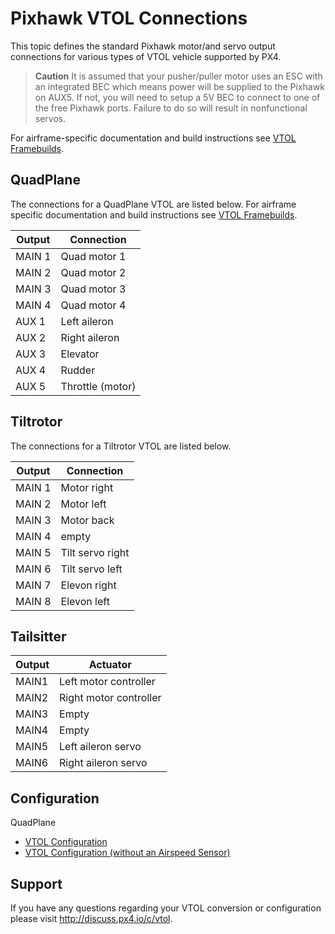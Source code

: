 # Pixhawk VTOL Connections

This topic defines the standard Pixhawk motor/and servo output connections for various types of VTOL vehicle supported by PX4.

> **Caution** It is assumed that your pusher/puller motor uses an ESC with an
  integrated BEC which means power will be supplied to the Pixhawk on
  AUX5. If not, you will need to setup a 5V BEC to connect to one of the
  free Pixhawk ports. Failure to do so will result in nonfunctional servos.
  
For airframe-specific documentation and build instructions see [VTOL Framebuilds](../framebuild_vtol/README.md).


## QuadPlane

The connections for a QuadPlane VTOL are listed below. For airframe specific documentation and build instructions see [VTOL Framebuilds](../framebuild_vtol/README.md).

Output | Connection
--- | ---
MAIN 1   | Quad motor 1
MAIN 2   | Quad motor 2
MAIN 3   | Quad motor 3
MAIN 4   | Quad motor 4
AUX 1    | Left aileron
AUX 2    | Right aileron
AUX 3    | Elevator
AUX 4    | Rudder
AUX 5    | Throttle (motor)


## Tiltrotor

The connections for a Tiltrotor VTOL are listed below. 

Output | Connection
--- | --- 
MAIN 1 | Motor right
MAIN 2 | Motor left
MAIN 3 | Motor back
MAIN 4 | empty
MAIN 5 | Tilt servo right
MAIN 6 | Tilt servo left
MAIN 7 | Elevon right
MAIN 8 | Elevon left

## Tailsitter

Output | Actuator
--- | --- 
MAIN1 | Left motor controller
MAIN2 | Right motor controller
MAIN3 | Empty
MAIN4 | Empty
MAIN5 | Left aileron servo
MAIN6 | Right aileron servo

## Configuration

QuadPlane

* [VTOL Configuration](../config/vtol_quad_configuration.md)
* [VTOL Configuration (without an Airspeed Sensor)](../advanced_config/vtol_without_airspeed_sensor.md)

## Support

If you have any questions regarding your VTOL conversion or
configuration please visit <http://discuss.px4.io/c/vtol>.


 

